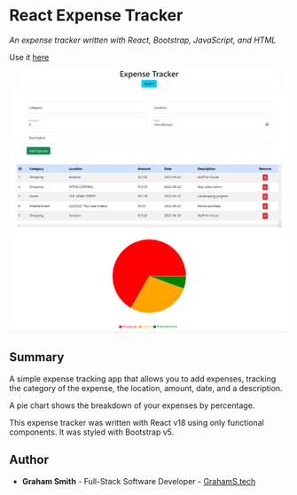# React Expense Tracker

_An expense tracker written with React, Bootstrap, JavaScript, and HTML_

Use it [here](https://gks-expense-tracker.azurewebsites.net/)

![App Screenshot](screenshot.png)

## Summary

A simple expense tracking app that allows you to add expenses, tracking the category of the expense, the location, amount, date, and a description.

A pie chart shows the breakdown of your expenses by percentage.

This expense tracker was written with React v18 using only functional components. It was styled with Bootstrap v5.

## Author

- **Graham Smith** - Full-Stack Software Developer - [GrahamS.tech](https://www.grahams.tech)
